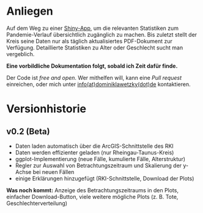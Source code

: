# Anliegen
Auf dem Weg zu einer [Shiny-App](https://shiny.rstudio.com), um die relevanten Statistiken zum Pandemie-Verlauf übersichtlich zugänglich zu machen. Bis zuletzt stellt der Kreis seine Daten nur als täglich aktualisiertes PDF-Dokument zur Verfügung. Detaillierte Statistiken zu Alter oder Geschlecht sucht man vergeblich.

**Eine vorbildliche Dokumentation folgt, sobald ich Zeit dafür finde.**

Der Code ist *free and open*. 
Wer mithelfen will, kann eine *Pull request* einreichen, oder mich unter [info(at)dominiklawetzky(dot)de](mailto:info@dominiklawetzky.de) kontaktieren.


# Versionhistorie

## v0.2 (Beta)
- Daten laden automatisch über die ArcGIS-Schnittstelle des RKI
- Daten werden effizienter geladen (nur Rheingau-Taunus-Kreis)
- ggplot-Implementierung (neue Fälle, kumulierte Fälle, Alterstruktur)
- Regler zur Auswahl von Betrachtungszeitraum und Skalierung der y-Achse bei neuen Fällen
- einige Erklärungen hinzugefügt (RKI-Schnittstelle, Download der Plots)

**Was noch kommt:** Anzeige des Betrachtungszeitraums in den Plots, einfacher Download-Button, viele weitere mögliche Plots (z. B. Tote, Geschlechterverteilung)
